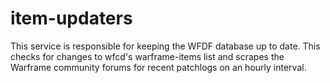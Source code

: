 # item-updaters
This service is responsible for keeping the WFDF database up to date. This checks for changes to wfcd's warframe-items list and scrapes the Warframe community forums for recent patchlogs on an hourly interval.